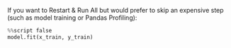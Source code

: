 If you want to Restart & Run All but would prefer to skip an expensive step (such as model training or Pandas Profiling):

```python   
%%script false
model.fit(x_train, y_train)

``` 